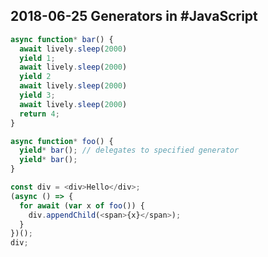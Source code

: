 ## 2018-06-25 Generators in #JavaScript 

```javascript
async function* bar() {
  await lively.sleep(2000)
  yield 1;
  await lively.sleep(2000)
  yield 2
  await lively.sleep(2000)
  yield 3;
  await lively.sleep(2000)
  return 4;
}

async function* foo() {
  yield* bar(); // delegates to specified generator
  yield* bar();
}

const div = <div>Hello</div>;
(async () => {
  for await (var x of foo()) {
    div.appendChild(<span>{x}</span>);
  }
})();
div;
```

<script>
async function* bar() {
  await lively.sleep(2000)
  yield 1;
  await lively.sleep(2000)
  yield 2
  await lively.sleep(2000)
  yield 3;
  await lively.sleep(2000)
  return 4;
}

async function* foo() {
  yield* bar(); // delegates to specified generator
  yield* bar();
}

const div = <div>Hello</div>;
(async () => {
  for await (var x of foo()) {
    div.appendChild(<span>{x}</span>);
  }
})();
div;
</script>
